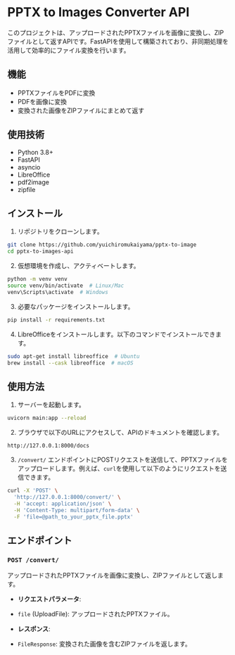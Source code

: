 # PPTX to Images Converter API

このプロジェクトは、アップロードされたPPTXファイルを画像に変換し、ZIPファイルとして返すAPIです。FastAPIを使用して構築されており、非同期処理を活用して効率的にファイル変換を行います。

## 機能

- PPTXファイルをPDFに変換
- PDFを画像に変換
- 変換された画像をZIPファイルにまとめて返す

## 使用技術

- Python 3.8+
- FastAPI
- asyncio
- LibreOffice
- pdf2image
- zipfile

## インストール

1. リポジトリをクローンします。

```bash
git clone https://github.com/yuichiromukaiyama/pptx-to-image
cd pptx-to-images-api
```

2. 仮想環境を作成し、アクティベートします。

```bash
python -m venv venv
source venv/bin/activate  # Linux/Mac
venv\Scripts\activate  # Windows
```

3. 必要なパッケージをインストールします。

```bash
pip install -r requirements.txt
```

4. LibreOfficeをインストールします。以下のコマンドでインストールできます。

```bash
sudo apt-get install libreoffice  # Ubuntu
brew install --cask libreoffice  # macOS
```

## 使用方法

1. サーバーを起動します。

```bash
uvicorn main:app --reload
```

2. ブラウザで以下のURLにアクセスして、APIのドキュメントを確認します。

```
http://127.0.0.1:8000/docs
```

3. `/convert/` エンドポイントにPOSTリクエストを送信して、PPTXファイルをアップロードします。例えば、`curl`を使用して以下のようにリクエストを送信できます。

```bash
curl -X 'POST' \
  'http://127.0.0.1:8000/convert/' \
  -H 'accept: application/json' \
  -H 'Content-Type: multipart/form-data' \
  -F 'file=@path_to_your_pptx_file.pptx'
```

## エンドポイント

### `POST /convert/`

アップロードされたPPTXファイルを画像に変換し、ZIPファイルとして返します。

- **リクエストパラメータ**:
- `file` (UploadFile): アップロードされたPPTXファイル。

- **レスポンス**:
- `FileResponse`: 変換された画像を含むZIPファイルを返します。

